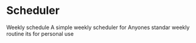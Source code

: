 # Scheduler
Weekly schedule
A simple weekly scheduler for Anyones standar weekly routine
its for personal use 
